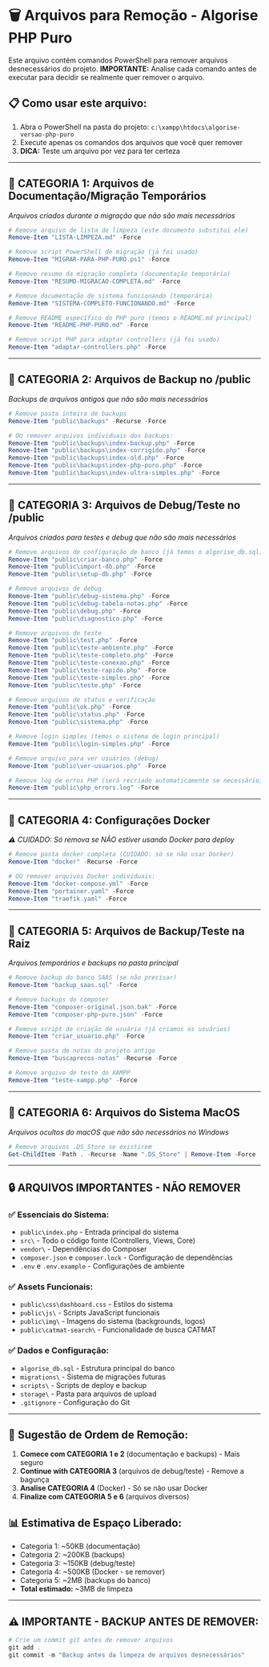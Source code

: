 # 🗑️ Arquivos para Remoção - Algorise PHP Puro

Este arquivo contém comandos PowerShell para remover arquivos desnecessários do projeto.
**IMPORTANTE:** Analise cada comando antes de executar para decidir se realmente quer remover o arquivo.

## 📋 Como usar este arquivo:
1. Abra o PowerShell na pasta do projeto: `c:\xampp\htdocs\algorise-versao-php-puro`
2. Execute apenas os comandos dos arquivos que você quer remover
3. **DICA:** Teste um arquivo por vez para ter certeza

---

## 📁 **CATEGORIA 1: Arquivos de Documentação/Migração Temporários**
*Arquivos criados durante a migração que não são mais necessários*

```powershell
# Remove arquivo de lista de limpeza (este documento substitui ele)
Remove-Item "LISTA-LIMPEZA.md" -Force

# Remove script PowerShell de migração (já foi usado)
Remove-Item "MIGRAR-PARA-PHP-PURO.ps1" -Force

# Remove resumo da migração completa (documentação temporária)
Remove-Item "RESUMO-MIGRACAO-COMPLETA.md" -Force

# Remove documentação de sistema funcionando (temporária)
Remove-Item "SISTEMA-COMPLETO-FUNCIONANDO.md" -Force

# Remove README específico do PHP puro (temos o README.md principal)
Remove-Item "README-PHP-PURO.md" -Force

# Remove script PHP para adaptar controllers (já foi usado)
Remove-Item "adaptar-controllers.php" -Force
```

---

## 📁 **CATEGORIA 2: Arquivos de Backup no /public**
*Backups de arquivos antigos que não são mais necessários*

```powershell
# Remove pasta inteira de backups
Remove-Item "public\backups" -Recurse -Force

# OU remover arquivos individuais dos backups:
Remove-Item "public\backups\index-backup.php" -Force
Remove-Item "public\backups\index-corrigido.php" -Force
Remove-Item "public\backups\index-old.php" -Force
Remove-Item "public\backups\index-php-puro.php" -Force
Remove-Item "public\backups\index-ultra-simples.php" -Force
```

---

## 📁 **CATEGORIA 3: Arquivos de Debug/Teste no /public**
*Arquivos criados para testes e debug que não são mais necessários*

```powershell
# Remove arquivos de configuração de banco (já temos o algorise_db.sql)
Remove-Item "public\criar-banco.php" -Force
Remove-Item "public\import-db.php" -Force
Remove-Item "public\setup-db.php" -Force

# Remove arquivos de debug
Remove-Item "public\debug-sistema.php" -Force
Remove-Item "public\debug-tabela-notas.php" -Force
Remove-Item "public\debug.php" -Force
Remove-Item "public\diagnostico.php" -Force

# Remove arquivos de teste
Remove-Item "public\test.php" -Force
Remove-Item "public\teste-ambiente.php" -Force
Remove-Item "public\teste-completo.php" -Force
Remove-Item "public\teste-conexao.php" -Force
Remove-Item "public\teste-rapido.php" -Force
Remove-Item "public\teste-simples.php" -Force
Remove-Item "public\teste.php" -Force

# Remove arquivos de status e verificação
Remove-Item "public\ok.php" -Force
Remove-Item "public\status.php" -Force
Remove-Item "public\sistema.php" -Force

# Remove login simples (temos o sistema de login principal)
Remove-Item "public\login-simples.php" -Force

# Remove arquivo para ver usuários (debug)
Remove-Item "public\ver-usuarios.php" -Force

# Remove log de erros PHP (será recriado automaticamente se necessário)
Remove-Item "public\php_errors.log" -Force
```

---

## 📁 **CATEGORIA 4: Configurações Docker** 
*⚠️ CUIDADO: Só remova se NÃO estiver usando Docker para deploy*

```powershell
# Remove pasta docker completa (CUIDADO: só se não usar Docker)
Remove-Item "docker" -Recurse -Force

# OU remover arquivos Docker individuais:
Remove-Item "docker-compose.yml" -Force
Remove-Item "portainer.yaml" -Force
Remove-Item "traefik.yaml" -Force
```

---

## 📁 **CATEGORIA 5: Arquivos de Backup/Teste na Raiz**
*Arquivos temporários e backups na pasta principal*

```powershell
# Remove backup do banco SAAS (se não precisar)
Remove-Item "backup_saas.sql" -Force

# Remove backups do composer
Remove-Item "composer-original.json.bak" -Force
Remove-Item "composer-php-puro.json" -Force

# Remove script de criação de usuário (já criamos os usuários)
Remove-Item "criar_usuario.php" -Force

# Remove pasta de notas do projeto antigo
Remove-Item "buscaprecos-notas" -Recurse -Force

# Remove arquivo de teste do XAMPP
Remove-Item "teste-xampp.php" -Force
```

---

## 📁 **CATEGORIA 6: Arquivos do Sistema MacOS**
*Arquivos ocultos do macOS que não são necessários no Windows*

```powershell
# Remove arquivos .DS_Store se existirem
Get-ChildItem -Path . -Recurse -Name ".DS_Store" | Remove-Item -Force
```

---

## 🔒 **ARQUIVOS IMPORTANTES - NÃO REMOVER**

### ✅ **Essenciais do Sistema:**
- `public\index.php` - Entrada principal do sistema
- `src\` - Todo o código fonte (Controllers, Views, Core)
- `vendor\` - Dependências do Composer
- `composer.json` e `composer.lock` - Configuração de dependências
- `.env` e `.env.example` - Configurações de ambiente

### ✅ **Assets Funcionais:**
- `public\css\dashboard.css` - Estilos do sistema
- `public\js\` - Scripts JavaScript funcionais
- `public\img\` - Imagens do sistema (backgrounds, logos)
- `public\catmat-search\` - Funcionalidade de busca CATMAT

### ✅ **Dados e Configuração:**
- `algorise_db.sql` - Estrutura principal do banco
- `migrations\` - Sistema de migrações futuras
- `scripts\` - Scripts de deploy e backup
- `storage\` - Pasta para arquivos de upload
- `.gitignore` - Configuração do Git

---

## 🎯 **Sugestão de Ordem de Remoção:**

1. **Comece com CATEGORIA 1 e 2** (documentação e backups) - Mais seguro
2. **Continue with CATEGORIA 3** (arquivos de debug/teste) - Remove a bagunça
3. **Analise CATEGORIA 4** (Docker) - Só se não usar Docker
4. **Finalize com CATEGORIA 5 e 6** (arquivos diversos)

## 📊 **Estimativa de Espaço Liberado:**
- Categoria 1: ~50KB (documentação)
- Categoria 2: ~200KB (backups)
- Categoria 3: ~150KB (debug/teste)
- Categoria 4: ~500KB (Docker - se remover)
- Categoria 5: ~2MB (backups do banco)
- **Total estimado:** ~3MB de limpeza

---

## ⚠️ **IMPORTANTE - BACKUP ANTES DE REMOVER:**
```powershell
# Crie um commit git antes de remover arquivos
git add .
git commit -m "Backup antes da limpeza de arquivos desnecessários"
```